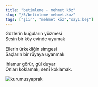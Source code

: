 ```yaml
---
title: "betimleme - mehmet köz"
slug: "/5/betimleme-mehmet.koz"
tags: ["şiir", "mehmet köz","sayı:beş"]
---
```



Gözlerin kuğuların yüzmesi  
Sesin bir köy evinde uyumak

Ellerin ürkekliğin simgesi\
Saçların bir rüyaya uyanmak

Ihlamur görür, gül duyar\
Onları koklamak; seni koklamak.



![kurumusyaprak](/img/kurumusyaprak.jpg)


